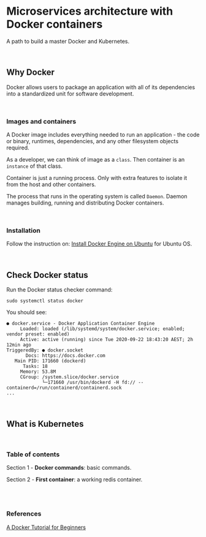 # Microservices architecture with Docker containers
A path to build a master Docker and Kubernetes.

<br>

## Why Docker

Docker allows users to package an application with all of its dependencies into a standardized unit for software development.

<br>

### Images and containers

A Docker image includes everything needed to run an application - the code or binary, runtimes, dependencies, and any other filesystem objects required.

As a developer, we can think of image as a ```class```. Then container is an ```instance``` of that class.

Container is just a running process. Only with extra features to isolate it from the host and other containers.

The process that runs in the operating system is called ```Daemon```. Daemon manages building, running and distributing Docker containers.

<br>

### Installation

Follow the instruction on: [Install Docker Engine on Ubuntu](https://docs.docker.com/engine/install/ubuntu/) for Ubuntu OS.


<br>

## Check Docker status

Run the Docker status checker command:

```
sudo systemctl status docker
```

You should see:

```
● docker.service - Docker Application Container Engine
     Loaded: loaded (/lib/systemd/system/docker.service; enabled; vendor preset: enabled)
     Active: active (running) since Tue 2020-09-22 18:43:20 AEST; 2h 12min ago
TriggeredBy: ● docker.socket
       Docs: https://docs.docker.com
   Main PID: 171660 (dockerd)
      Tasks: 18
     Memory: 53.8M
     CGroup: /system.slice/docker.service
             └─171660 /usr/bin/dockerd -H fd:// --containerd=/run/containerd/containerd.sock
...
```

<br>

## What is Kubernetes

<br>

### Table of contents
Section 1 - **Docker commands**: basic commands.

Section 2 - **First container**: a working redis container.


<br><br>

### References

[A Docker Tutorial for Beginners](https://docker-curriculum.com/)